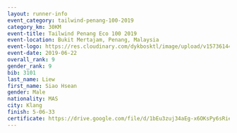 ```yaml
--- 
layout: runner-info 
event_category: tailwind-penang-100-2019 
category_km: 30KM 
event-title: Tailwind Penang Eco 100 2019 
event-location: Bukit Mertajam, Penang, Malaysia 
event-logo: https://res.cloudinary.com/dykbosktl/image/upload/v1573614442/Logo/Logo_gqlzi3.jpg 
event-date: 2019-06-22 
overall_rank: 9
gender_rank: 9
bib: 3101
last_name: Liew
first_name: Siao Hsean
gender: Male
nationality: MAS
city: Klang
finish: 5-06-33
certificate: https://drive.google.com/file/d/1bEu3zuj34aEg-x6OKsPy6sRieHAldK6q/view?usp=sharing
--- 
```

